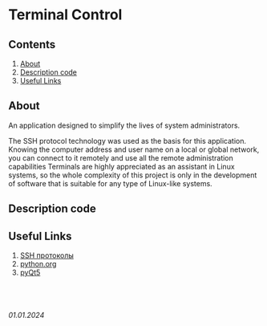 # Terminal Control


## Contents
1. [About](/README.md#about)
2. [Description code](/README.md#description-code)
3. [Useful Links](/README.md#useful-links)

## About
An application designed to simplify the lives of system administrators.

The SSH protocol technology was used as the basis for this application. Knowing the computer address and user name on a local or global network, you can connect to it remotely and use all the remote administration capabilities Terminals are highly appreciated as an assistant in Linux systems, so the whole complexity of this project is only in the development of software that is suitable for any type of Linux-like systems.

## Description code


## Useful Links

1. [SSH протоколы](https://ru.wikipedia.org/wiki/SSH)
2. [python.org](https://python.org)
3. [pyQt5](https://pypi.org/project/PyQt5/)

<br><br>

###### 01.01.2024